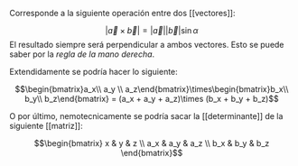
Corresponde a la siguiente operación entre dos [[vectores]]: 

$$|\vec{a}\times\vec{b}| = |\vec{a}||\vec{b}|\sin\alpha$$ 
El resultado siempre será perpendicular a ambos vectores. Esto se puede saber por la *regla de la mano derecha*. 

Extendidamente se podría hacer lo siguiente: 

$$\begin{bmatrix}a_x\\ a_y \\ a_z\end{bmatrix}\times\begin{bmatrix}b_x\\ b_y\\ b_z\end{bmatrix} = (a_x + a_y + a_z)\times (b_x + b_y + b_z)$$

O por último, nemotecnicamente se podría sacar la [[determinante]] de la siguiente [[matriz]]: 

$$\begin{bmatrix}
x & y & z \\
a_x & a_y & a_z \\ 
b_x & b_y & b_z \end{bmatrix}$$ 
